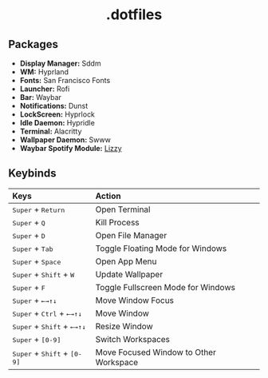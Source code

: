 <div align="center">

# .dotfiles

</div>

## Packages
 - **Display Manager:** Sddm
 - **WM:** Hyprland
 - **Fonts:** San Francisco Fonts
 - **Launcher:** Rofi
 - **Bar:** Waybar
 - **Notifications:** Dunst
 - **LockScreen:** Hyprlock
 - **Idle Daemon:** Hypridle
 - **Terminal:** Alacritty
 - **Wallpaper Daemon:** Swww
 - **Waybar Spotify Module:** [Lizzy](https://github.com/stefur/lizzy)

## Keybinds

<div align="center">

| Keys | Action |
| :--- | :--- |
| <kbd>Super</kbd> + <kbd>Return</kbd> | Open Terminal |
| <kbd>Super</kbd> + <kbd>Q</kbd> | Kill Process |
| <kbd>Super</kbd> + <kbd>D</kbd> | Open File Manager |
| <kbd>Super</kbd> + <kbd>Tab</kbd> | Toggle Floating Mode for Windows |
| <kbd>Super</kbd> + <kbd>Space</kbd> | Open App Menu |
| <kbd>Super</kbd> + <kbd>Shift</kbd> + <kbd>W</kbd> | Update Wallpaper |
| <kbd>Super</kbd> + <kbd>F</kbd> | Toggle Fullscreen Mode for Windows |
| <kbd>Super</kbd> + <kbd>←</kbd><kbd>→</kbd><kbd>↑</kbd><kbd>↓</kbd> | Move Window Focus |
| <kbd>Super</kbd> + <kbd>Ctrl</kbd> + <kbd>←</kbd><kbd>→</kbd><kbd>↑</kbd><kbd>↓</kbd> | Move Window |
| <kbd>Super</kbd> + <kbd>Shift</kbd> + <kbd>←</kbd><kbd>→</kbd><kbd>↑</kbd><kbd>↓</kbd> | Resize Window |
| <kbd>Super</kbd> + <kbd>[0-9]</kbd> | Switch Workspaces |
| <kbd>Super</kbd> + <kbd>Shift</kbd> + <kbd>[0-9]</kbd> | Move Focused Window to Other Workspace |

</div>
